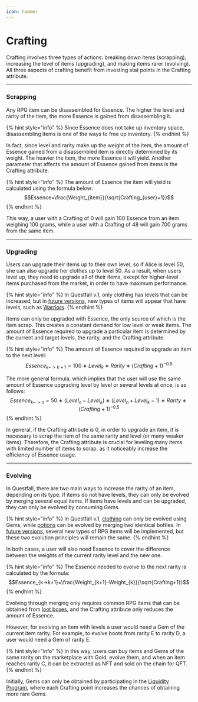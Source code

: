 ```yaml
---
icon: hammer
---
```


# Crafting

Crafting involves three types of actions: breaking down items (scrapping), increasing the level of items (upgrading), and making items rarer (evolving). All three aspects of crafting benefit from investing stat points in the Crafting attribute.

***

### Scrapping

Any RPG item can be disassembled for Essence. The higher the level and rarity of the item, the more Essence is gained from disassembling it.

{% hint style="info" %}
Since Essence does not take up inventory space, disassembling items is one of the ways to free up inventory.
{% endhint %}

In fact, since level and rarity make up the weight of the item, the amount of Essence gained from a disassembled item is directly determined by its weight. The heavier the item, the more Essence it will yield. Another parameter that affects the amount of Essence gained from items is the Crafting attribute.

{% hint style="info" %}
The amount of Essence the item will yield is calculated using the formula below: $$Essence=\frac{Weight_{item}}{\sqrt{Crafting_{user}+1}}$$
{% endhint %}

This way, a user with a Crafting of 0 will gain 100 Essence from an item weighing 100 grams, while a user with a Crafting of 48 will gain 700 grams from the same item.

***

### Upgrading

Users can upgrade their items up to their own level, so if Alice is level 50, she can also upgrade her clothes up to level 50. As a result, when users level up, they need to upgrade all of their items, except for higher-level items purchased from the market, in order to have maximum performance.

{% hint style="info" %}
In Questfall v.1, only clothing has levels that can be increased, but in [future versions](../../../roadmap/future-versions.md), new types of items will appear that have levels, such as [Warriors](../../../roadmap/future-versions.md#warfare).
{% endhint %}

Items can only be upgraded with Essence, the only source of which is the item scrap. This creates a constant demand for low level or weak items. The amount of Essence required to upgrade a particular item is determined by the current and target levels, the rarity, and the Crafting attribute.

{% hint style="info" %}
The amount of Essence required to upgrade an item to the next level: $$Essence_{k−>k+1}=100∗Level_k∗Rarity∗(Crafting+1)^{−0.5}$$

The more general formula, which implies that the user will use the same amount of Essence upgrading level by level or several levels at once, is as follows: $$Essence_{k−>n}=50∗(Level_n−Level_k)∗(Level_n+Level_k−1)∗Rarity∗(Crafting+1)^{−0.5}$$
{% endhint %}

In general, if the Crafting attribute is 0, in order to upgrade an item, it is necessary to scrap the item of the same rarity and level (or many weaker items). Therefore, the Crafting attribute is crucial for leveling many items with limited number of items to scrap. as it noticeably increase the efficiency of Essence usage.

***

### Evolving

In Questfall, there are two main ways to increase the rarity of an item, depending on its type. If items do not have levels, they can only be evolved by merging several equal items. If items have levels and can be upgraded, they can only be evolved by consuming Gems.&#x20;

{% hint style="info" %}
In Questfall v.1, [clothing](../items.md) can only be evolved using Gems, while [potions](../rpg-items/potions.md) can be evolved by merging two identical bottles. In [future versions](../../../roadmap/future-versions.md), several new types of RPG items will be implemented, but these two evolution principles will remain the same.
{% endhint %}

In both cases, a user will also need Essence to cover the difference between the weights of the current rarity level and the new one.

{% hint style="info" %}
The Essence needed to evolve to the next rarity is calculated by the formula: $$Essence_{k->k+1}=\frac{Weight_{k+1}-Weight_{k}}{\sqrt{Crafting+1}}$$
{% endhint %}

Evolving through merging only requires common RPG items that can be obtained from [loot boxes](../loot-boxes.md), and the Crafting attribute only reduces the amount of Essence.&#x20;

However, for evolving an item with levels a user would need a Gem of the current item rarity. For example, to evolve boots from rarity E to rarity D, a user would need a Gem of rarity E.&#x20;

{% hint style="info" %}
In this way, users can buy items and Gems of the same rarity on the marketplace with Gold, evolve them, and when an item reaches rarity C, it can be extracted as NFT and sold on the chain for QFT.
{% endhint %}

Initially, Gems can only be obtained by participating in the [Liquidity Program](../../../infrastructure/liquidity-providers.md), where each Crafting point increases the chances of obtaining more rare Gems.
